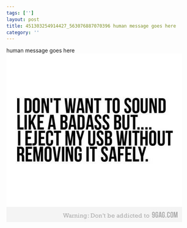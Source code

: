 ```yaml
---
tags: ['']
layout: post
title: 451303254914427_563076887070396 human message goes here
category: ''
---
```

human message goes here
![451303254914427_563076887070396](/uploads/2013-5-7-451303254914427_563076887070396-human-message-goes-here.jpg)
